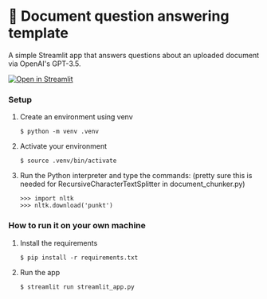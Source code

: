 # 📄 Document question answering template

A simple Streamlit app that answers questions about an uploaded document via OpenAI's GPT-3.5.

[![Open in Streamlit](https://static.streamlit.io/badges/streamlit_badge_black_white.svg)](https://document-question-answering-template.streamlit.app/)


### Setup

1. Create an environment using venv


   ```
   $ python -m venv .venv
   ```

2. Activate your environment

   ```
   $ source .venv/bin/activate
   ```

3. Run the Python interpreter and type the commands: (pretty sure this is needed for RecursiveCharacterTextSplitter in document_chunker.py)

   ```
   >>> import nltk
   >>> nltk.download('punkt')
   ```

### How to run it on your own machine

1. Install the requirements

   ```
   $ pip install -r requirements.txt
   ```

2. Run the app

   ```
   $ streamlit run streamlit_app.py
   ```
